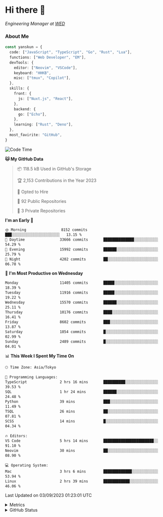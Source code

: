 # Hi there&nbsp;:wave:

<!-- ![Alt text](https://spotify-recently-played-readme.vercel.app/api?user=31kynbuubkiu3r4qh4hjuaglhfay) -->

_Engineering Manager at [WED](https://github.com/wedinc)_

### About Me

```ts
const yanskun = {
  code: ["JavaScript", "TypeScript", "Go", "Rust", "Lua"],
  functions: ["Web Developer", "EM"],
  devTools: {
    editor: ["Neovim", "VSCode"],
    keyboard: "HHKB",
    misc: ["tmux", "Copilot"],
  },
  skills: {
    front: {
      js: ["Nuxt.js", "React"],
    },
    backend: {
      go: ["Echo"],
    },
    learning: ["Rust", "Deno"],
  },
  most_favirite: "GitHub",
}
```

<!--START_SECTION:waka-->
![Code Time](http://img.shields.io/badge/Code%20Time-462%20hrs%2057%20mins-blue)

**🐱 My GitHub Data** 

> 📦 118.5 kB Used in GitHub's Storage 
 > 
> 🏆 2,153 Contributions in the Year 2023
 > 
> 💼 Opted to Hire
 > 
> 📜 92 Public Repositories 
 > 
> 🔑 3 Private Repositories 
 > 
**I'm an Early 🐤** 

```text
🌞 Morning                8152 commits        ███░░░░░░░░░░░░░░░░░░░░░░   13.15 % 
🌆 Daytime                33666 commits       ██████████████░░░░░░░░░░░   54.29 % 
🌃 Evening                15992 commits       ██████░░░░░░░░░░░░░░░░░░░   25.79 % 
🌙 Night                  4202 commits        ██░░░░░░░░░░░░░░░░░░░░░░░   06.78 % 
```
📅 **I'm Most Productive on Wednesday** 

```text
Monday                   11405 commits       █████░░░░░░░░░░░░░░░░░░░░   18.39 % 
Tuesday                  11916 commits       █████░░░░░░░░░░░░░░░░░░░░   19.22 % 
Wednesday                15570 commits       ██████░░░░░░░░░░░░░░░░░░░   25.11 % 
Thursday                 10176 commits       ████░░░░░░░░░░░░░░░░░░░░░   16.41 % 
Friday                   8602 commits        ███░░░░░░░░░░░░░░░░░░░░░░   13.87 % 
Saturday                 1854 commits        █░░░░░░░░░░░░░░░░░░░░░░░░   02.99 % 
Sunday                   2489 commits        █░░░░░░░░░░░░░░░░░░░░░░░░   04.01 % 
```


📊 **This Week I Spent My Time On** 

```text
🕑︎ Time Zone: Asia/Tokyo

💬 Programming Languages: 
TypeScript               2 hrs 16 mins       ██████████░░░░░░░░░░░░░░░   39.53 % 
SQL                      1 hr 24 mins        ██████░░░░░░░░░░░░░░░░░░░   24.48 % 
Python                   39 mins             ███░░░░░░░░░░░░░░░░░░░░░░   11.49 % 
TSQL                     26 mins             ██░░░░░░░░░░░░░░░░░░░░░░░   07.81 % 
SCSS                     14 mins             █░░░░░░░░░░░░░░░░░░░░░░░░   04.34 % 

🔥 Editors: 
VS Code                  5 hrs 14 mins       ███████████████████████░░   91.10 % 
Neovim                   30 mins             ██░░░░░░░░░░░░░░░░░░░░░░░   08.90 % 

💻 Operating System: 
Mac                      3 hrs 6 mins        █████████████░░░░░░░░░░░░   53.94 % 
Linux                    2 hrs 39 mins       ████████████░░░░░░░░░░░░░   46.06 % 
```


 Last Updated on 03/09/2023 01:23:01 UTC
<!--END_SECTION:waka-->

<details>
  <summary>Metrics</summary>
  <img src="https://github.com/yanskun/yanskun/blob/main/github-metrics.svg" alt="Metrics">
</details>

<details>
  <summary>GitHub Status</summary>
  <picture>
    <source media="(prefers-color-scheme: dark)" srcset="https://raw.githubusercontent.com/yanskun/yanskun/master/profile-summary-card-output/nord_dark/0-profile-details.svg">
   <img src="https://raw.githubusercontent.com/yanskun/yanskun/master/profile-summary-card-output/default/0-profile-details.svg">
  </picture>
  <br>
  <picture>
    <source media="(prefers-color-scheme: dark)" srcset="https://raw.githubusercontent.com/yanskun/yanskun/master/profile-summary-card-output/nord_dark/1-repos-per-language.svg">
   <img src="https://raw.githubusercontent.com/yanskun/yanskun/master/profile-summary-card-output/default/1-repos-per-language.svg">
  </picture>
  <picture>
    <source media="(prefers-color-scheme: dark)" srcset="https://raw.githubusercontent.com/yanskun/yanskun/master/profile-summary-card-output/nord_dark/2-most-commit-language.svg">
   <img src="https://raw.githubusercontent.com/yanskun/yanskun/master/profile-summary-card-output/default/2-most-commit-language.svg">
  </picture>
  <br>
  <picture>
    <source media="(prefers-color-scheme: dark)" srcset="https://raw.githubusercontent.com/yanskun/yanskun/master/profile-summary-card-output/nord_dark/3-stats.svg">
   <img src="https://raw.githubusercontent.com/yanskun/yanskun/master/profile-summary-card-output/default/3-stats.svg">
  </picture>
  <picture>
    <source media="(prefers-color-scheme: dark)" srcset="https://raw.githubusercontent.com/yanskun/yanskun/master/profile-summary-card-output/nord_dark/4-productive-time.svg">
   <img src="https://raw.githubusercontent.com/yanskun/yanskun/master/profile-summary-card-output/default/4-productive-time.svg">
  </picture>
</details>
